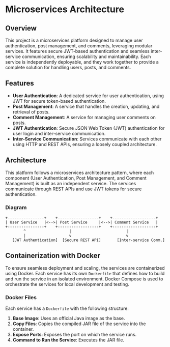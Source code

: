 # Microservices Architecture

## Overview

This project is a microservices platform designed to manage user authentication, post management, and comments, leveraging modular services. It features secure JWT-based authentication and seamless inter-service communication, ensuring scalability and maintainability. Each service is independently deployable, and they work together to provide a complete solution for handling users, posts, and comments.

## Features

- **User Authentication**: A dedicated service for user authentication, using JWT for secure token-based authentication.
- **Post Management**: A service that handles the creation, updating, and retrieval of posts.
- **Comment Management**: A service for managing user comments on posts.
- **JWT Authentication**: Secure JSON Web Token (JWT) authentication for user login and inter-service communication.
- **Inter-Service Communication**: Services communicate with each other using HTTP and REST APIs, ensuring a loosely coupled architecture.

## Architecture

This platform follows a microservices architecture pattern, where each component (User Authentication, Post Management, and Comment Management) is built as an independent service. The services communicate through REST APIs and use JWT tokens for secure authentication.

### Diagram

```plaintext
+----------------+    +------------------+    +-------------------+
| User Service   |<-->| Post Service     |<-->| Comment Service   |
+----------------+    +------------------+    +-------------------+
        ^                   |                        |
        |                   v                        v
   [JWT Authentication]  [Secure REST API]       [Inter-service Comm.]
```

## Containerization with Docker

To ensure seamless deployment and scaling, the services are containerized using Docker. Each service has its own `Dockerfile` that defines how to build and run the service in an isolated environment. Docker Compose is used to orchestrate the services for local development and testing.

### Docker Files
Each service has a `Dockerfile` with the following structure:

1. **Base Image**: Uses an official Java image as the base.
2. **Copy Files**: Copies the compiled JAR file of the service into the container.
3. **Expose Ports**: Exposes the port on which the service runs.
4. **Command to Run the Service**: Executes the JAR file.
